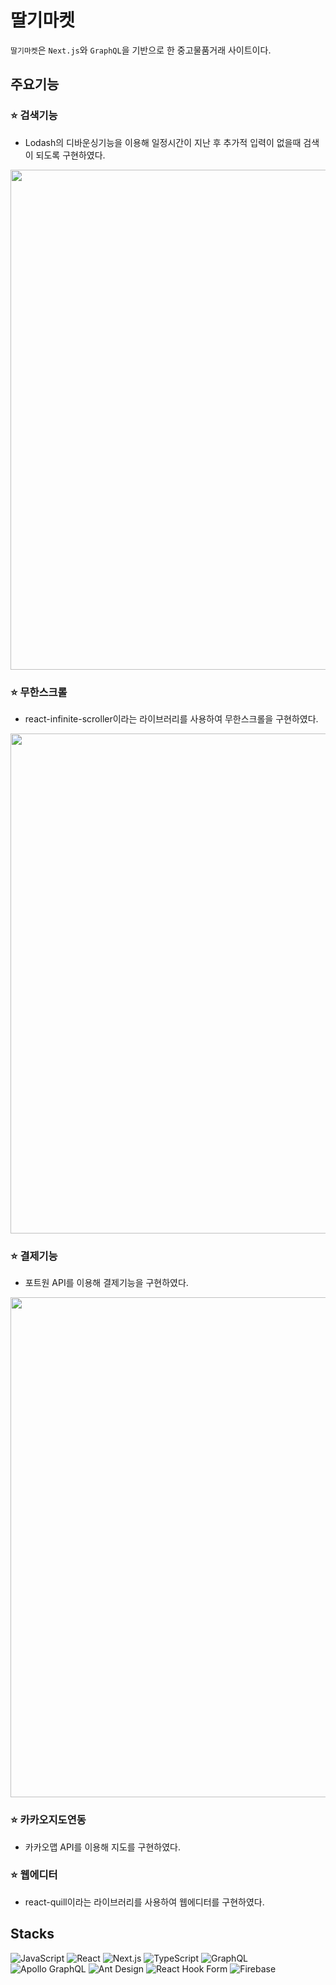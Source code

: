 # 딸기마켓

`딸기마켓`은 `Next.js`와 `GraphQL`을 기반으로 한 중고물품거래 사이트이다.

## 주요기능

### ⭐️ 검색기능
- Lodash의 디바운싱기능을 이용해 일정시간이 지난 후 추가적 입력이 없을때 검색이 되도록 구현하였다.
<img src="https://user-images.githubusercontent.com/94383932/241235192-12b78233-452e-49a4-8463-b51c71fb443a.gif" width="800px" />

### ⭐️ 무한스크롤
- react-infinite-scroller이라는 라이브러리를 사용하여 무한스크롤을 구현하였다.
<img src="https://user-images.githubusercontent.com/94383932/241238171-1fb34301-e84c-41b2-a12d-c66209fc7a83.gif" width="800px" />

### ⭐️ 결제기능
- 포트원 API를 이용해 결제기능을 구현하였다.
<img src="https://user-images.githubusercontent.com/94383932/241239940-cfbffb69-910e-4594-860d-83187a228988.gif" width="800px" />


### ⭐️ 카카오지도연동
- 카카오맵 API를 이용해 지도를 구현하였다.

### ⭐️ 웹에디터
- react-quill이라는 라이브러리를 사용하여 웹에디터를 구현하였다.



## Stacks

![JavaScript](https://img.shields.io/badge/JavaScript-F7DF1E?style=for-the-badge&logo=Javascript&logoColor=white)
![React](https://img.shields.io/badge/React-20232A?style=for-the-badge&logo=react&logoColor=61DAFB)
![Next.js](https://img.shields.io/badge/Next.js-000000?style=for-the-badge&logo=Next.js&logoColor=white)
![TypeScript](https://img.shields.io/badge/typescript-3178C6?style=for-the-badge&logo=typescript&logoColor=white)
![GraphQL](https://img.shields.io/badge/graphql-E10098?style=for-the-badge&logo=graphql&logoColor=white)
![Apollo GraphQL](https://img.shields.io/badge/apollographql-311C87?style=for-the-badge&logo=apollographql&logoColor=white)
![Ant Design](https://img.shields.io/badge/antdesign-0170FE?style=for-the-badge&logo=antdesign&logoColor=white)
![React Hook Form](https://img.shields.io/badge/reacthookform-EC5990?style=for-the-badge&logo=reacthookform&logoColor=white)
![Firebase](https://img.shields.io/badge/firebase-FFCA28?style=for-the-badge&logo=firebase&logoColor=white)


